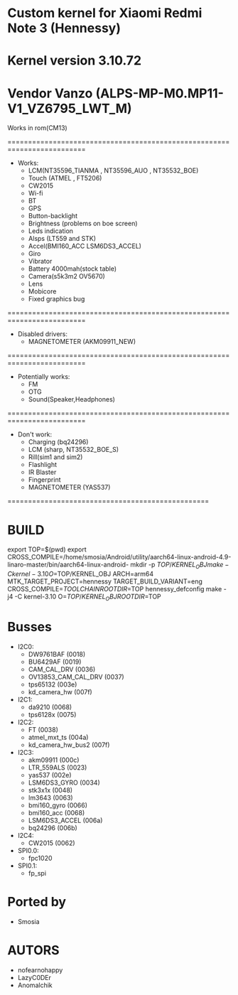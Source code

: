 # Custom kernel for Xiaomi Redmi Note 3 (Hennessy)
# Kernel version 3.10.72
# Vendor Vanzo (ALPS-MP-M0.MP11-V1_VZ6795_LWT_M)
Works in rom(CM13)

=========================================================================
* Works:
	* LCM(NT35596_TIANMA , NT35596_AUO , NT35532_BOE)
	* Touch (ATMEL , FT5206)
	* CW2015
	* Wi-fi
	* BT
	* GPS
	* Button-backlight
	* Brightness (problems on boe screen)
	* Leds indication
	* Alsps (LT559 and STK)
	* Accel(BMI160_ACC LSM6DS3_ACCEL)
	* Giro
	* Vibrator
	* Battery 4000mah(stock table)
	* Camera(s5k3m2 OV5670)
	* Lens
	* Mobicore
	* Fixed graphics bug

=========================================================================
* Disabled drivers:
    * MAGNETOMETER             (AKM09911_NEW)

=========================================================================
* Potentially works:
	* FM
	* OTG
	* Sound(Speaker,Headphones)
	
=========================================================================
* Don't work:
	* Charging (bq24296)
	* LCM (sharp, NT35532_BOE_S)
	* Rill(sim1 and sim2)
	* Flashlight
	* IR Blaster
	* Fingerprint
    * MAGNETOMETER             (YAS537)

=================================================
# BUILD
export TOP=$(pwd)
export CROSS_COMPILE=/home/smosia/Android/utility/aarch64-linux-android-4.9-linaro-master/bin/aarch64-linux-android-
mkdir -p $TOP/KERNEL_OBJ
make -C kernel-3.10 O=$TOP/KERNEL_OBJ ARCH=arm64 MTK_TARGET_PROJECT=hennessy TARGET_BUILD_VARIANT=eng CROSS_COMPILE=$TOOLCHAIN ROOTDIR=$TOP hennessy_defconfig
make -j4 -C kernel-3.10 O=$TOP/KERNEL_OBJ ROOTDIR=$TOP

# Busses
* I2C0:
	* DW9761BAF 	            (0018)
	* BU6429AF 	            	(0019)
	* CAM_CAL_DRV           	(0036)
	* OV13853_CAM_CAL_DRV    	(0037)
	* tps65132              	(003e)
	* kd_camera_hw          	(007f)
* I2C1:
	* da9210                	(0068)	
	* tps6128x              	(0075)	
* I2C2:
	* FT						(0038) 	
	* atmel_mxt_ts           	(004a)	
	* kd_camera_hw_bus2    		(007f)		
* I2C3:
	* akm09911               	(000c)	
	* LTR_559ALS				(0023)	
	* yas537                	(002e)	
	* LSM6DS3_GYRO				(0034)	
	* stk3x1x               	(0048) 	
	* lm3643					(0063)	
	* bmi160_gyro				(0066)	
	* bmi160_acc				(0068)	
	* LSM6DS3_ACCEL         	(006a)	
	* bq24296         			(006b)	
* I2C4:
	* CW2015 					(0062)
* SPI0.0:
	* fpc1020							
* SPI0.1:
	* fp_spi							

# Ported by
* Smosia

# AUTORS
* nofearnohappy
* LazyC0DEr
* Anomalchik